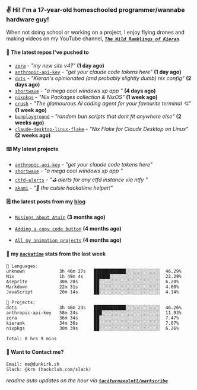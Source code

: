### ✌️ Hi! I'm a 17-year-old homeschooled programmer/wannabe hardware guy!

When not doing school or working on a project, I enjoy flying drones and making videos on my YouTube channel, [**_`The Wild Ramblings of Kieran`_**](https://youtube.com/@kieran.rambles).

#### 👷 The latest repos I've pushed to

- [`zera`](https://github.com/taciturnaxolotl/zera) - _"my new site v4?"_ **(1 day ago)**
- [`anthropic-api-key`](https://github.com/taciturnaxolotl/anthropic-api-key) - _"get your claude code tokens here"_ **(1 day ago)**
- [`dots`](https://github.com/taciturnaxolotl/dots) - _"Kieran's opinionated (and probably slightly dumb) nix config"_ **(2 days ago)**
- [`shortwave`](https://github.com/taciturnaxolotl/shortwave) - _"a mega cool windows xp app "_ **(4 days ago)**
- [`nixpkgs`](https://github.com/NixOS/nixpkgs) - _"Nix Packages collection & NixOS"_ **(1 week ago)**
- [`crush`](https://github.com/charmbracelet/crush) - _"The glamourous AI coding agent for your favourite terminal 💘"_ **(1 week ago)**
- [`bunplayground`](https://github.com/taciturnaxolotl/bunplayground) - _"random bun scripts that dont fit anywhere else"_ **(2 weeks ago)**
- [`claude-desktop-linux-flake`](https://github.com/k3d3/claude-desktop-linux-flake) - _"Nix Flake for Claude Desktop on Linux"_ **(2 weeks ago)**

#### ⌨️ My latest projects

- [`anthropic-api-key`](https://github.com/taciturnaxolotl/anthropic-api-key) - _"get your claude code tokens here"_
- [`shortwave`](https://github.com/taciturnaxolotl/shortwave) - _"a mega cool windows xp app "_
- [`ctfd-alerts`](https://github.com/taciturnaxolotl/ctfd-alerts) - _"⛳ alerts for any ctfd instance via ntfy "_
- [`akami`](https://github.com/taciturnaxolotl/akami) - _"🌷 the cutsie hackatime helper!"_

#### 🗒️ the latest posts from my [blog](https://dunkirk.sh)

- [`Musings about Atuin`](https://dunkirk.sh/blog/atuin/) **(3 months ago)**

- [`Adding a copy code button`](https://dunkirk.sh/blog/adding-a-copy-button/) **(4 months ago)**

- [`All my animation projects`](https://dunkirk.sh/blog/my-animations/) **(4 months ago)**



#### 📡 my [_`hackatime`_](https://waka.hackclub.com) stats from the last week

```text
💾 Languages:
unknown             3h 46m 27s   ████████████░░░░░░░░░░░░░  46.29%
Nix                 1h 49m 4s    ██████░░░░░░░░░░░░░░░░░░░  22.29%
Aseprite            30m 20s      ██░░░░░░░░░░░░░░░░░░░░░░░  6.20%
Markdown            22m 31s      ██░░░░░░░░░░░░░░░░░░░░░░░  4.60%
JavaScript          20m 14s      ██░░░░░░░░░░░░░░░░░░░░░░░  4.14%

💼 Projects:
dots                3h 46m 23s   ████████████░░░░░░░░░░░░░  46.26%
anthropic-api-key   58m 24s      ███░░░░░░░░░░░░░░░░░░░░░░  11.93%
zera                36m 34s      ██░░░░░░░░░░░░░░░░░░░░░░░  7.47%
kierank             34m 36s      ██░░░░░░░░░░░░░░░░░░░░░░░  7.07%
nixpkgs             30m 39s      ██░░░░░░░░░░░░░░░░░░░░░░░  6.26%

Total: 8 hrs 9 mins
```

#### 📮 Want to Contact me?

```text
Email: me@dunkirk.sh
Slack: @krn (hackclub.com/slack)
```

_readme auto updates on the hour via [**`taciturnaxolotl/markscribe`**](https://github.com/taciturnaxolotl/markscribe)_
